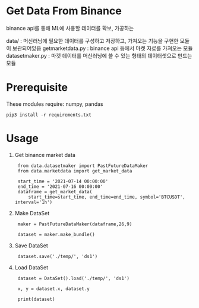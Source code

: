 # Get Data From Binance

binance api를 통해 ML에 사용할 데이터를 확보, 가공하는

data/ : 머신러닝에 필요한 데이터를 구성하고 저장하고, 가져오는 기능을 구현한 모듈이 보관되어있음
  getmarketdata.py : binance api 등에서 마켓 자료를 가져오는 모듈
  datasetmaker.py : 마켓 데이터를 머신러닝에 쓸 수 있는 형태의 데이터셋으로 만드는 모듈

# Prerequisite
These modules require: numpy, pandas

    pip3 install -r requirements.txt

# Usage

1. Get binance market data

        from data.datasetmaker import PastFutureDataMaker
        from data.marketdata import get_market_data

        start_time = '2021-07-14 00:00:00'
        end_time = '2021-07-16 00:00:00'
        dataframe = get_market_data(
            start_time=start_time, end_time=end_time, symbol='BTCUSDT', interval='1h')

2. Make DataSet

        maker = PastFutureDataMaker(dataframe,26,9)

        dataset = maker.make_bundle()

3. Save DataSet

        dataset.save('./temp/', 'ds1')

4. Load DataSet

        dataset = DataSet().load('./temp/', 'ds1')

        x, y = dataset.x, dataset.y

        print(dataset)
